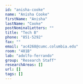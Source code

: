 ```yaml
---
id: "anisha-cooke"
name: "Anisha Cooke"
firstName: "Anisha"
lastName: "Cooke"
postNominalLetters: ""
title: "Tech B"
phone: "851-5292"
fax: ""
email: "ac4268@cumc.columbia.edu"
room: "401B"
lab: "adolfo-ferrando"
group: "Research Staff"
researchAreas: []
url: []
tags: []
---
```

